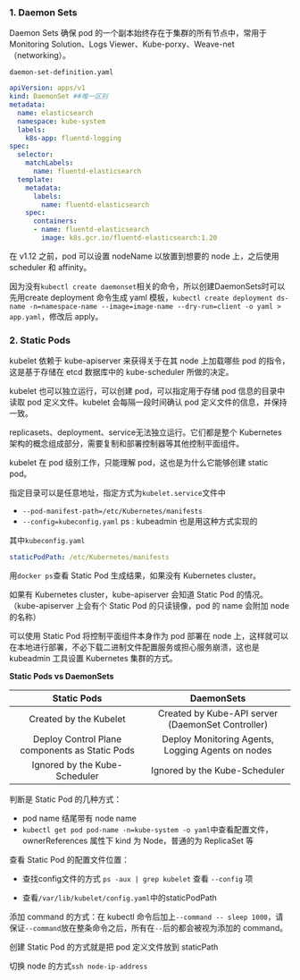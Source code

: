 ### 1. Daemon Sets

Daemon Sets 确保 pod 的一个副本始终存在于集群的所有节点中，常用于 Monitoring Solution、Logs Viewer、Kube-porxy、Weave-net（networking）。

`daemon-set-definition.yaml`

```yaml
apiVersion: apps/v1
kind: DaemonSet ##唯一区别
metadata:
  name: elasticsearch
  namespace: kube-system
  labels:
    k8s-app: fluentd-logging
spec:
  selector:
    matchLabels:
      name: fluentd-elasticsearch
  template:
    metadata:
      labels:
        name: fluentd-elasticsearch
    spec:
      containers:
      - name: fluentd-elasticsearch
        image: k8s.gcr.io/fluentd-elasticsearch:1.20
```

在 v1.12 之前，pod 可以设置 nodeName 以放置到想要的 node 上，之后使用 scheduler 和 affinity。

因为没有`kubectl create daemonset`相关的命令，所以创建DaemonSets时可以先用create deployment 命令生成 yaml 模板，`kubectl create deployment ds-name -n=namespace-name --image=image-name --dry-run=client -o yaml > app.yaml`，修改后 apply。

### 2. Static Pods

kubelet 依赖于 kube-apiserver 来获得关于在其 node 上加载哪些 pod 的指令，这是基于存储在 etcd 数据库中的 kube-scheduler 所做的决定。

kubelet 也可以独立运行，可以创建 pod，可以指定用于存储 pod 信息的目录中读取 pod 定义文件。kubelet 会每隔一段时间确认 pod 定义文件的信息，并保持一致。

replicasets、deployment、service无法独立运行。它们都是整个 Kubernetes 架构的概念组成部分，需要复制和部署控制器等其他控制平面组件。

kubelet 在 pod 级别工作，只能理解 pod，这也是为什么它能够创建 static pod。

指定目录可以是任意地址，指定方式为`kubelet.service`文件中

- `--pod-manifest-path=/etc/Kubernetes/manifests`
- `--config=kubeconfig.yaml` ps : kubeadmin 也是用这种方式实现的

其中`kubeconfig.yaml`

```yaml
staticPodPath: /etc/Kubernetes/manifests
```

用`docker ps`查看 Static Pod 生成结果，如果没有 Kubernetes cluster。

如果有 Kubernetes cluster，kube-apiserver 会知道 Static Pod 的情况。（kube-apiserver 上会有个 Static Pod 的只读镜像，pod 的 name 会附加 node 的名称）

可以使用 Static Pod 将控制平面组件本身作为 pod 部署在 node 上，这样就可以在本地进行部署，不必下载二进制文件配置服务或担心服务崩溃，这也是 kubeadmin 工具设置 Kubernetes 集群的方式。

**Static Pods vs DaemonSets**

|                  Static Pods                   |                    DaemonSets                     |
| :--------------------------------------------: | :-----------------------------------------------: |
|             Created by the Kubelet             | Created by Kube-API server (DaemonSet Controller) |
| Deploy Control Plane components as Static Pods | Deploy Monitoring Agents, Logging Agents on nodes |
|         Ignored by the Kube-Scheduler          |           Ignored by the Kube-Scheduler           |



判断是 Static Pod 的几种方式：

- pod name 结尾带有 node name
- `kubectl get pod pod-name -n=kube-system -o yaml`中查看配置文件，ownerReferences 属性下 kind 为 Node，普通的为 ReplicaSet 等

查看 Static Pod 的配置文件位置：

- 查找config文件的方式 `ps -aux | grep kubelet` 查看 `--config` 项

- 查看`/var/lib/kubelet/config.yaml`中的staticPodPath



添加 command 的方式：在 kubectl 命令后加上`--command -- sleep 1000`，请保证`--command`放在整条命令之后，所有在`--`后的都会被视为添加的 command。

创建 Static Pod 的方式就是把 pod 定义文件放到 staticPath

切换 node 的方式`ssh node-ip-address`

